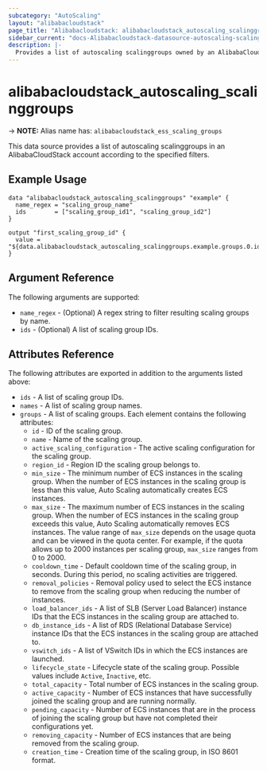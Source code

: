 ```yaml
---
subcategory: "AutoScaling"
layout: "alibabacloudstack"
page_title: "Alibabacloudstack: alibabacloudstack_autoscaling_scalinggroups"
sidebar_current: "docs-Alibabacloudstack-datasource-autoscaling-scalinggroups"
description: |- 
  Provides a list of autoscaling scalinggroups owned by an AlibabaCloudStack account.
---
```


# alibabacloudstack_autoscaling_scalinggroups
-> **NOTE:** Alias name has: `alibabacloudstack_ess_scaling_groups`

This data source provides a list of autoscaling scalinggroups in an AlibabaCloudStack account according to the specified filters.

## Example Usage

```hcl
data "alibabacloudstack_autoscaling_scalinggroups" "example" {
  name_regex = "scaling_group_name"
  ids        = ["scaling_group_id1", "scaling_group_id2"]
}

output "first_scaling_group_id" {
  value = "${data.alibabacloudstack_autoscaling_scalinggroups.example.groups.0.id}"
}
```

## Argument Reference

The following arguments are supported:

* `name_regex` - (Optional) A regex string to filter resulting scaling groups by name.
* `ids` - (Optional) A list of scaling group IDs.

## Attributes Reference

The following attributes are exported in addition to the arguments listed above:

* `ids` - A list of scaling group IDs.
* `names` - A list of scaling group names.
* `groups` - A list of scaling groups. Each element contains the following attributes:
  * `id` - ID of the scaling group.
  * `name` - Name of the scaling group.
  * `active_scaling_configuration` - The active scaling configuration for the scaling group.
  * `region_id` - Region ID the scaling group belongs to.
  * `min_size` - The minimum number of ECS instances in the scaling group. When the number of ECS instances in the scaling group is less than this value, Auto Scaling automatically creates ECS instances.
  * `max_size` - The maximum number of ECS instances in the scaling group. When the number of ECS instances in the scaling group exceeds this value, Auto Scaling automatically removes ECS instances. The value range of `max_size` depends on the usage quota and can be viewed in the quota center. For example, if the quota allows up to 2000 instances per scaling group, `max_size` ranges from 0 to 2000.
  * `cooldown_time` - Default cooldown time of the scaling group, in seconds. During this period, no scaling activities are triggered.
  * `removal_policies` - Removal policy used to select the ECS instance to remove from the scaling group when reducing the number of instances.
  * `load_balancer_ids` - A list of SLB (Server Load Balancer) instance IDs that the ECS instances in the scaling group are attached to.
  * `db_instance_ids` - A list of RDS (Relational Database Service) instance IDs that the ECS instances in the scaling group are attached to.
  * `vswitch_ids` - A list of VSwitch IDs in which the ECS instances are launched.
  * `lifecycle_state` - Lifecycle state of the scaling group. Possible values include `Active`, `Inactive`, etc.
  * `total_capacity` - Total number of ECS instances in the scaling group.
  * `active_capacity` - Number of ECS instances that have successfully joined the scaling group and are running normally.
  * `pending_capacity` - Number of ECS instances that are in the process of joining the scaling group but have not completed their configurations yet.
  * `removing_capacity` - Number of ECS instances that are being removed from the scaling group.
  * `creation_time` - Creation time of the scaling group, in ISO 8601 format.